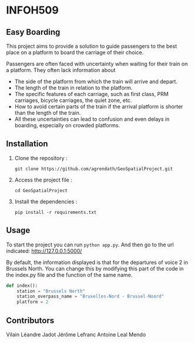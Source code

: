 
# INFOH509

## Easy Boarding
This project aims to provide a solution to guide passengers to the best place on a platform to board the carriage of their choice.

Passengers are often faced with uncertainty when waiting for their train on a platform. They often lack information about

- The side of the platform from which the train will arrive and depart.
- The length of the train in relation to the platform.
- The specific features of each carriage, such as first class, PRM carriages, bicycle carriages, the quiet zone, etc.
- How to avoid certain parts of the train if the arrival platform is shorter than the length of the train.
- All these uncertainties can lead to confusion and even delays in boarding, especially on crowded platforms.

## Installation

1. Clone the repository :

    ```
    git clone https://github.com/agrendath/GeoSpatialProject.git
    ```

2. Access the project file :

    ```
    cd GeoSpatialProject
    ```

3. Install the dependencies :

    ```
    pip install -r requirements.txt
    ```
   
## Usage

To start the project you can run `python app.py`.
And then go to the url indicated: http://127.0.0.1:5000/

By default, the information displayed is that for the departures of voice 2 in Brussels North.
You can change this by modifying this part of the code in the index.py file
and the function of the same name.

````python
def index():
    station = "Brussels North"
    station_overpass_name = "Bruxelles-Nord - Brussel-Noord"
    platform = 2
````

## Contributors

Vilain Léandre
Jadot Jérôme
Lefranc Antoine
Leal Mendo